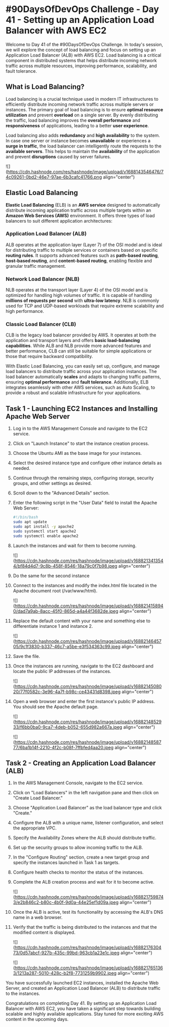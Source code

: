 # #90DaysOfDevOps Challenge - Day 41 - Setting up an Application Load Balancer with AWS EC2

Welcome to Day 41 of the #90DaysOfDevOps Challenge. In today's session, we will explore the concept of load balancing and focus on setting up an Application Load Balancer (ALB) with AWS EC2. Load balancing is a critical component in distributed systems that helps distribute incoming network traffic across multiple resources, improving performance, scalability, and fault tolerance.

## What is Load Balancing?

Load balancing is a crucial technique used in modern IT infrastructures to efficiently distribute incoming network traffic across multiple servers or instances. The primary goal of load balancing is to ensure **optimal resource utilization** and prevent **overload** on a single server. By evenly distributing the traffic, load balancing improves the **overall performance** and **responsiveness** of applications, leading to a better **user experience**.

Load balancing also adds **redundancy** and **high availability** to the system. In case one server or instance becomes **unavailable** or experiences a **surge in traffic**, the load balancer can intelligently route the requests to the **available servers**. This helps to maintain the **availability** of the application and prevent **disruptions** caused by server failures.

![](https://cdn.hashnode.com/res/hashnode/image/upload/v1688143546476/74c09261-0bd2-46e7-97ae-6b3cafc41766.png align="center")

## Elastic Load Balancing

**Elastic Load Balancing** (ELB) is an **AWS service** designed to automatically distribute incoming application traffic across multiple targets within an **Amazon Web Services (AWS)** environment. It offers three types of load balancers to suit different application architectures:

### Application Load Balancer (ALB)

ALB operates at the application layer (Layer 7) of the OSI model and is ideal for distributing traffic to multiple services or containers based on specific **routing rules**. It supports advanced features such as **path-based routing**, **host-based routing**, and **content-based routing**, enabling flexible and granular traffic management.

### Network Load Balancer (NLB)

NLB operates at the transport layer (Layer 4) of the OSI model and is optimized for handling high volumes of traffic. It is capable of handling **millions of requests per second** with **ultra-low latency**. NLB is commonly used for TCP and UDP-based workloads that require extreme scalability and high performance.

### Classic Load Balancer (CLB)

CLB is the legacy load balancer provided by AWS. It operates at both the application and transport layers and offers **basic load-balancing capabilities**. While ALB and NLB provide more advanced features and better performance, CLB can still be suitable for simple applications or those that require backward compatibility.

With Elastic Load Balancing, you can easily set up, configure, and manage load balancers to distribute traffic across your application instances. The load balancer automatically **scales** and adapts to changing traffic patterns, ensuring **optimal performance** and **fault tolerance**. Additionally, ELB integrates seamlessly with other AWS services, such as Auto Scaling, to provide a robust and scalable infrastructure for your applications.

## Task 1 - Launching EC2 Instances and Installing Apache Web Server

1. Log in to the AWS Management Console and navigate to the EC2 service.
    
2. Click on "Launch Instance" to start the instance creation process.
    
3. Choose the Ubuntu AMI as the base image for your instances.
    
4. Select the desired instance type and configure other instance details as needed.
    
5. Continue through the remaining steps, configuring storage, security groups, and other settings as desired.
    
6. Scroll down to the "Advanced Details" section.
    
7. Enter the following script in the "User Data" field to install the Apache Web Server:
    
    ```bash
    #!/bin/bash
    sudo apt update
    sudo apt install -y apache2
    sudo systemctl start apache2
    sudo systemctl enable apache2
    ```
    
8. Launch the instances and wait for them to become running.
    
    ![](https://cdn.hashnode.com/res/hashnode/image/upload/v1688213413544/bf84d4d7-9c8b-458f-8546-18a79c0f7b98.jpeg align="center")
    
9. Do the same for the second instance
    
10. Connect to the instances and modify the index.html file located in the Apache document root (/var/www/html).
    
    ![](https://cdn.hashnode.com/res/hashnode/image/upload/v1688214158940/dad7a9ab-8acc-45f0-865d-a4a44f3682de.jpeg align="center")
    
11. Replace the default content with your name and something else to differentiate instance 1 and instance 2.
    
    ![](https://cdn.hashnode.com/res/hashnode/image/upload/v1688214645705/9c1f3830-b337-46c7-a5be-e3f534363c99.jpeg align="center")
    
12. Save the file.
    
13. Once the instances are running, navigate to the EC2 dashboard and locate the public IP addresses of the instances.
    
    ![](https://cdn.hashnode.com/res/hashnode/image/upload/v1688214508020/77f0582c-3e96-4a7f-b98c-ce43431d8398.jpeg align="center")
    
14. Open a web browser and enter the first instance's public IP address. You should see the Apache default page.
    
    ![](https://cdn.hashnode.com/res/hashnode/image/upload/v1688214852933/f6bb0ba0-9ca7-4deb-b052-655d982a667a.jpeg align="center")
    
    ![](https://cdn.hashnode.com/res/hashnode/image/upload/v1688214858777/6ba1b14f-2210-4f2c-b08f-7ffbfed4aa20.jpeg align="center")
    

## Task 2 - Creating an Application Load Balancer (ALB)

1. In the AWS Management Console, navigate to the EC2 service.
    
2. Click on "Load Balancers" in the left navigation pane and then click on "Create Load Balancer."
    
3. Choose "Application Load Balancer" as the load balancer type and click "Create."
    
4. Configure the ALB with a unique name, listener configuration, and select the appropriate VPC.
    
5. Specify the Availability Zones where the ALB should distribute traffic.
    
6. Set up the security groups to allow incoming traffic to the ALB.
    
7. In the "Configure Routing" section, create a new target group and specify the instances launched in Task 1 as targets.
    
8. Configure health checks to monitor the status of the instances.
    
9. Complete the ALB creation process and wait for it to become active.
    
    ![](https://cdn.hashnode.com/res/hashnode/image/upload/v1688217598743/e2b846c2-b80c-4b0f-9d0a-44e25ef1d09a.jpeg align="center")
    
10. Once the ALB is active, test its functionality by accessing the ALB's DNS name in a web browser.
    
11. Verify that the traffic is being distributed to the instances and that the modified content is displayed.
    
    ![](https://cdn.hashnode.com/res/hashnode/image/upload/v1688217630473/0d57abcf-927b-435c-99bd-963cb1a23e1c.jpeg align="center")
    
    ![](https://cdn.hashnode.com/res/hashnode/image/upload/v1688217651363/1213a287-5010-428c-b2f8-7731259b9902.jpeg align="center")
    

You have successfully launched EC2 instances, installed the Apache Web Server, and created an Application Load Balancer (ALB) to distribute traffic to the instances.

Congratulations on completing Day 41. By setting up an Application Load Balancer with AWS EC2, you have taken a significant step towards building scalable and highly available applications. Stay tuned for more exciting AWS content in the upcoming days.